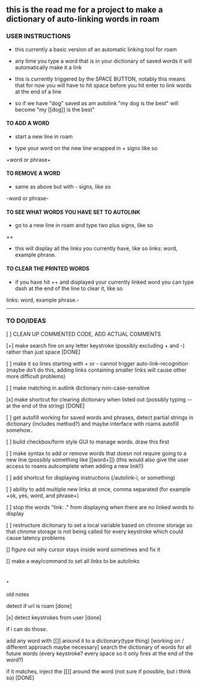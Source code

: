 this is the read me for a project to make a dictionary of auto-linking words in roam
----------------------------------------------------------------
### USER INSTRUCTIONS
* this currently a basic version of an automatic linking tool for roam

* any time you type a word that is in your dictionary of saved words it will automatically make it a link

* this is currently triggered by the SPACE BUTTON, notably this means that for now you will have to hit space before you hit enter to link words at the end of a line

* so if we have "dog" saved as am autolink "my dog is the best" will become "my [[dog]] is the best"

#### TO ADD A WORD
* start a new line in roam

* type your word on the new line wrapped in + signs like so

+word or phrase+

#### TO REMOVE A WORD

* same as above but with - signs, like so

-word or phrase-

#### TO SEE WHAT WORDS YOU HAVE SET TO AUTOLINK
* go to a new line in roam and type two plus signs, like so

++
* this will display all the links you currently have, like so
links: word, example phrase.
#### TO CLEAR THE PRINTED WORDS
* if you have hit ++ and displayed your currently linked word you can type dash at the end of the line to clear it, like so

links: word, example phrase.-


------------------------------------------------------------------

### TO DO/IDEAS
[ ] CLEAN UP COMMENTED CODE, ADD ACTUAL COMMENTS

[+] make search fire on any letter keystroke (possibly excluding + and -) rather than just space [DONE]

[ ] make it so lines starting with + or - cannot trigger auto-link-recognition (maybe do't do this, adding links containing smaller links will cause other more difficult problems)

[ ] make matching in autlink dictionary non-case-sensitive

[x] make shortcut for clearing dictionary when listed out (possibly typing -- at the end of the string) [DONE]

[ ] get autofill working for saved words and phrases, detect partial strings in dictionary (includes method?) and maybe interface with roams autofill somehow..

[ ] build checkbox/form style GUI to manage words. draw this first

[ ] make syntax to add or remove words that doesn not require going to a new line (possibly something like [[word+]]) (this would also give the user access to roams autcomplete when adding a new link!!)

[ ] add shortcut for displaying instructions (/autolink-i, or something)

[ ] ability to add multiple new links at once, comma separated (for example +ok, yes, word, and phrase+)

[ ] stop the words "link: ." from displaying when there are no linked words to display

[ ] restructure dicitonary to set a local variable based on chrome storage so that chrome storage is not being called for every keystroke which could cause latency problems

[] figure out why cursor stays inside word sometimes and fix it

[] make a way/command to set all links to be autolinks

.
-------------------------------------------------------------------
old notes 

detect if url is roam [done]

[x] detect keystrokes from user [done]

if i can do those.

add any word with [[]] around it to a dictionary(type thing) [working on / different approach maybe necessary]
search the dictionary of words for all future words (every keystroke? every space so it only fires at the end of the word?)

if it matches, inject the [[]] around the word (not sure if possible, but i think so) [DONE]


